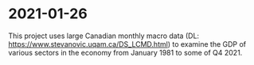 # 2021-01-26
This project uses large Canadian monthly macro data (DL: https://www.stevanovic.uqam.ca/DS_LCMD.html) to examine the GDP of various sectors in the economy from January 1981 to some of Q4 2021.
